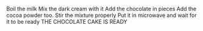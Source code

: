 Boil the milk
Mix the dark cream with it
Add the chocolate in pieces
Add the cocoa powder too.
Stir the mixture properly
Put it in microwave and wait for it to be ready
THE CHOCOLATE CAKE IS READY